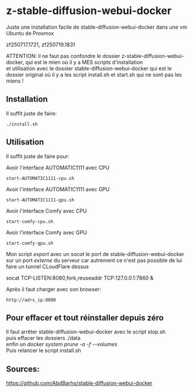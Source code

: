 # z-stable-diffusion-webui-docker
Juste une installation facile de stable-diffusion-webui-docker dans une vm Ubuntu de  Proxmox

zf250717.1721, zf250719.1831

ATTENTION: il ne faut pas confondre le dossier z-stable-diffusion-webui-docker, qui est le mien où il y a MES scripts d'installation<br>
et utilisation avec le dossier stable-diffusion-webui-docker qui est le dossier original où il y a les script install.sh et start.sh 
qui ne sont pas les miens !


## Installation
Il suffit juste de faire:
````
./install.sh
````

## Utilisation
Il suffit juste de faire pour:

Avoir l'interface AUTOMATIC1111 avec CPU
````
start-AUTOMATIC1111-cpu.sh
````

Avoir l'interface AUTOMATIC1111 avec GPU
````
start-AUTOMATIC1111-gpu.sh
````

Avoir l'interface Comfy avec CPU
````
start-comfy-cpu.sh
````

Avoir l'interface Comfy avec GPU
````
start-comfy-gpu.sh
````

Mon script *export* avec un *socat* le port de stable-diffusion-webui-docker sur un port *externe* du serveur car autrement ce n'est pas possible de lui faire un tunnel CLoudFlare dessus

socat TCP-LISTEN:8080,fork,reuseaddr TCP:127.0.0.1:7860 &


Après il faut charger avec son browser:
````
http://adrs_ip:8080
````

## Pour effacer et tout réinstaller depuis zéro
Il faut arrêter stable-diffusion-webui-docker avec le script stop.sh<br>
puis effacer les dossiers ./data<br>
enfin un *docker system prune -a -f --volumes*<br>
Puis relancer le script install.sh

## Sources:
https://github.com/AbdBarho/stable-diffusion-webui-docker
